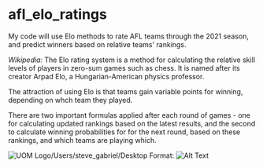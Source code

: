 # afl_elo_ratings
My code will use Elo methods to rate AFL teams through the 2021 season, and predict winners based on relative teams' rankings.

*Wikipedia:*
The Elo rating system is a method for calculating the relative skill levels of players in zero-sum games such as chess. It is named after its creator Arpad Elo, a Hungarian-American physics professor.

The attraction of using Elo is that teams gain variable points for winning, depending on whch team they played. 

There are two important formulas applied after each round of games - one for calculating updated rankings based on the latest results, and the second to calculate winning probabilities for for the next round, based on these rankings, and which teams are playing which.

![UOM Logo](/Users/steve_gabriel/Desktop/test-image.png)/Users/steve_gabriel/Desktop
Format: ![Alt Text](url)
